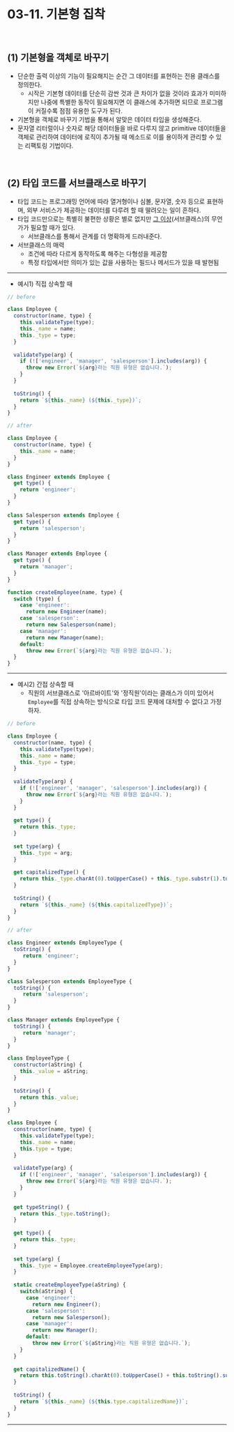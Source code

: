 # 03-11. 기본형 집착

<br>

## (1) 기본형을 객체로 바꾸기

- 단순한 출력 이상의 기능이 필요해지는 순간 그 데이터를 표현하는 전용 클래스를 정의한다.
  - 시작은 기본형 데이터를 단순히 감싼 것과 큰 차이가 없을 것이라 효과가 미미하지만 나중에 특별한 동작이 필요해지면 이 클래스에 추가하면 되므로 프로그램이 커질수록 점점 유용한 도구가 된다.
- 기본형을 객체로 바꾸기 기법을 통해서 알맞은 데이터 타입을 생성해준다.
- 문자열 리터럴이나 숫자로 해당 데이터들을 바로 다루지 않고 primitive 데이터들을 객체로 관리하여 데이터에 로직이 추가될 때 메소드로 이를 용이하게 관리할 수 있는 리팩토링 기법이다.

<br>

## (2) 타입 코드를 서브클래스로 바꾸기

- 타입 코드는 프로그래밍 언어에 따라 열거형이나 심볼, 문자열, 숫자 등으로 표현하며, 외부 서비스가 제공하는 데이터를 다루려 할 때 딸려오는 일이 흔하다.
- 타입 코드만으로는 특별히 불편한 상황은 별로 없지만 <u>그 이상</u>(서브클래스)의 무언가가 필요할 때가 있다.
  - 서브클래스를 통해서 관계를 더 명확하게 드러내준다.
- 서브클래스의 매력
  - 조건에 따라 다르게 동작하도록 해주는 다형성을 제공함
  - 특정 타입에서만 의미가 있는 값을 사용하는 필드나 메서드가 있을 때 발현됨

---

- 예시1) 직접 상속할 때

```javascript
// before

class Employee {
  constructor(name, type) {
    this.validateType(type);
    this._name = name;
    this._type = type;
  }
    
  validateType(arg) {
    if (!['engineer', 'manager', 'salesperson'].includes(arg)) {
      throw new Error(`${arg}라는 직원 유형은 없습니다.`);
    }
  }
    
  toString() {
    return `${this._name} (${this._type})`;
  }
}
```

```javascript
// after

class Employee {
  constructor(name, type) {
    this._name = name;
  }
}

class Engineer extends Employee {
  get type() {
    return 'engineer';
  }
}

class Salesperson extends Employee {
  get type() {
    return 'salesperson';
  }
}

class Manager extends Employee {
  get type() {
    return 'manager';
  }
}

function createEmployee(name, type) {
  switch (type) {
    case 'engineer':
      return new Engineer(name);
    case 'salesperson':
      return new Salesperson(name);
    case 'manager':
      return new Manager(name);
    default:
      throw new Error(`${arg}라는 직원 유형은 없습니다.`);
  }
}
```

---

- 예시2) 간접 상속할 때
  - 직원의 서브클래스로 '아르바이트'와 '정직원'이라는 클래스가 이미 있어서 `Employee`를 직접 상속하는 방식으로 타입 코드 문제에 대처할 수 없다고 가정하자.

```javascript
// before

class Employee {
  constructor(name, type) {
    this.validateType(type);
    this._name = name;
    this._type = type;
  }
    
  validateType(arg) {
    if (!['engineer', 'manager', 'salesperson'].includes(arg)) {
      throw new Error(`${arg}라는 직원 유형은 없습니다.`);
    }
  }
    
  get type() {
    return this._type;
  }
    
  set type(arg) {
    this._type = arg;
  }
    
  get capitalizedType() {
    return this._type.charAt(0).toUpperCase() + this._type.substr(1).toLowerCase();
  }
    
  toString() {
    return `${this._name} (${this.capitalizedType})`;
  }
}
```

```javascript
// after

class Engineer extends EmployeeType {
  toString() {
     return 'engineer';
  }
}

class Salesperson extends EmployeeType { 
  toString() {
     return 'salesperson';
  }
}

class Manager extends EmployeeType {
  toString() {
     return 'manager';
  }
}

class EmployeeType {
  constructor(aString) {
    this._value = aString;
  }
    
  toString() {
    return this._value;
  }
}

class Employee {
  constructor(name, type) {
    this.validateType(type);
    this._name = name;
    this.type = type;
  }
    
  validateType(arg) {
    if (!['engineer', 'manager', 'salesperson'].includes(arg)) {
      throw new Error(`${arg}라는 직원 유형은 없습니다.`);
    }
  }
    
  get typeString() {
    return this._type.toString();
  }
    
  get type() {
    return this._type;
  }
    
  set type(arg) {
    this._type = Employee.createEmployeeType(arg);
  }
    
  static createEmployeeType(aString) {
    switch(aString) {
      case 'engineer':
        return new Engineer();
      case 'salesperson':
        return new Salesperson();
      case 'manager':
        return new Manager();
      default:
        throw new Error(`${aString}라는 직원 유형은 없습니다.`);
    }
  }
    
  get capitalizedName() {
    return this.toString().charAt(0).toUpperCase() + this.toString().substr(1).toLowerCase();
  }
    
  toString() {
    return `${this._name} (${this.type.capitalizedName})`;
  }
}
```

---

